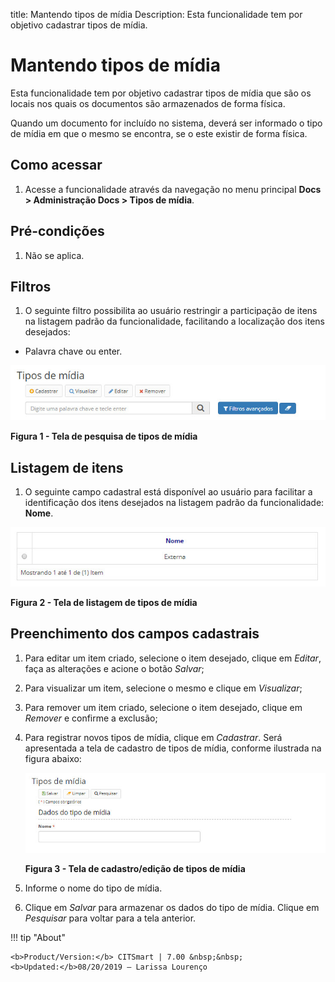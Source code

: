 title: Mantendo tipos de mídia
Description: Esta funcionalidade tem por objetivo cadastrar tipos de mídia.
# Mantendo tipos de mídia

Esta funcionalidade tem por objetivo cadastrar tipos de mídia que são os locais nos quais os documentos são armazenados de forma
física.

Quando um documento for incluído no sistema, deverá ser informado o tipo de mídia em que o mesmo se encontra, se o este existir 
de forma física.

Como acessar
----------------

1. Acesse a funcionalidade através da navegação no menu principal **Docs > Administração Docs > Tipos de mídia**.

Pré-condições
-----------------

1. Não se aplica.

Filtros
----------

1. O seguinte filtro possibilita ao usuário restringir a participação de itens na listagem padrão da funcionalidade, facilitando
a localização dos itens desejados:

- Palavra chave ou enter.

![Pesquisa](images/midia.img1.jpg)

**Figura 1 - Tela de pesquisa de tipos de mídia**

Listagem de itens
----------------------

1. O seguinte campo cadastral está disponível ao usuário para facilitar a identificação dos itens desejados na listagem 
padrão da funcionalidade: **Nome**.

![Listagem](images/midia.img2.jpg)

**Figura 2 - Tela de listagem de tipos de mídia**

Preenchimento dos campos cadastrais
---------------------------------------

1. Para editar um item criado, selecione o item desejado, clique em *Editar*, faça as alterações e acione o botão *Salvar*;

2. Para visualizar um item, selecione o mesmo e clique em *Visualizar*;

3. Para remover um item criado, selecione o item desejado, clique em *Remover* e confirme a exclusão;

4. Para registrar novos tipos de mídia, clique em *Cadastrar*. Será apresentada a tela de cadastro de tipos de mídia,
conforme ilustrada na figura abaixo:

    ![Cadastro](images/midia.img3.jpg)
    
    **Figura 3 - Tela de cadastro/edição de tipos de mídia**
    
5. Informe o nome do tipo de mídia.

6. Clique em *Salvar* para armazenar os dados do tipo de mídia. Clique em *Pesquisar* para voltar para a tela anterior.

!!! tip "About"

    <b>Product/Version:</b> CITSmart | 7.00 &nbsp;&nbsp;
    <b>Updated:</b>08/20/2019 – Larissa Lourenço















